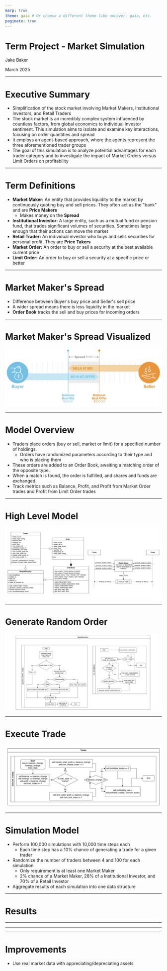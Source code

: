```yaml
---
marp: true
theme: gaia # Or choose a different theme like uncover, gaia, etc.
paginate: true
---
```


# Term Project - Market Simulation

Jake Baker

March 2025

---

# Executive Summary

- Simplification of the stock market involving Market Makers, Institutional Investors, and Retail Traders
- The stock market is an incredibly complex system influenced by countless factors, from global economics to individual investor sentiment. This simulation aims to isolate and examine key interactions, focusing on order quantities and spread
- It employs an agent-based approach, where the agents represent the three aforementioned trader groups
- The goal of this simulation is to analyze potential advantages for each trader category and to investigate the impact of Market Orders versus Limit Orders on profitability

---

# Term Definitions

- **Market Maker:** An entity that provides liquidity to the market by continuously quoting buy and sell prices. They often act as the "bank" and are **Price Makers**
    - Makes money on the **Spread**
- **Institutional Investor:** A large entity, such as a mutual fund or pension fund, that trades significant volumes of securities. Sometimes large enough that their actions can move the market
- **Retail Trader:** An individual investor who buys and sells securities for personal profit. They are **Price Takers**
- **Market Order:** An order to buy or sell a security at the best available current price
- **Limit Order:** An order to buy or sell a security at a specific price or better

---

# Market Maker's Spread
- Difference between Buyer's buy price and Seller's sell price
- A wider spread means there is less liquidity in the market
- **Order Book** tracks the sell and buy prices for incoming orders

---
# Market Maker's Spread Visualized

![Full Slide Image](presentation_images/mm_spread.png)

---
# Model Overview

- Traders place orders (buy or sell, market or limit) for a specified number of holdings.
    - Orders have randomized parameters according to their type and who is placing them
- These orders are added to an Order Book, awaiting a matching order of the opposite type.
- When a match is found, the order is fulfilled, and shares and funds are exchanged.
- Track metrics such as Balance, Profit, and Profit from Market Order trades and Profit from Limit Order trades

---

# High Level Model
![Full image slide](presentation_images/high_level_flow.png)

---
# Generate Random Order
![Full image slide](presentation_images/market_simulator.png)


---

# Execute Trade
![Full image slide](presentation_images/execute_trade.png)

---

# Simulation Model
- Perform 100,000 simulations with 10,000 time steps each
    - Each time step has a 10% chance of generating a trade for a given trader
- Randomize the number of traders between 4 and 100 for each simulation
    - Only requirement is at least one Market Maker
    - 2% chance of a Market Maker, 28% of a Institutional Investor, and 70% of a Retail Investor
- Aggregate results of each simulation into one data structure

---

# Results

---



---



---

# Improvements
- Use real market data with appreciating/depreciating assets


